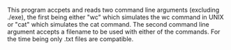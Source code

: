 This program accpets and reads two command line arguments (excluding ./exe), the first being either "wc" which simulates the wc command in UNIX or "cat" which simulates the cat command. The second command line argument accepts a filename to be used with either of the commands. For the time being only .txt files are compatible.

